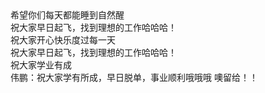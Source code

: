 
<!DOCTYPE html>
<html lang="en">
<head>
    <meta charset="UTF-8">
    <meta name="viewport" content="width=device-width, initial-scale=1.0">
    <title>祝福语页面</title>
</head>
<body>
     <!-- 揭章翔 -->
    <div>希望你们每天都能睡到自然醒</div>
	<!-- 张彧豪 -->
   </div>祝大家早日起飞，找到理想的工作哈哈哈！</div>
   <!-- 何聪 -->
    <div>祝大家开心快乐度过每一天</div>
    <!-- 张彧豪 -->
    </div>祝大家早日起飞，找到理想的工作哈哈哈！</div>
    <!-- 陈俊先 -->
    <div>祝大家学业有成</div>
    伟鹏：祝大家学有所成，早日脱单，事业顺利哦哦哦 噢留给！！
</body>
</html>

